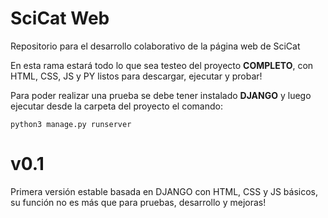 # SciCat Web
Repositorio para el desarrollo colaborativo de la página web de SciCat

En esta rama estará todo lo que sea testeo del proyecto **COMPLETO**, con HTML, CSS, JS y PY listos para descargar, ejecutar y probar!

Para poder realizar una prueba se debe tener instalado **DJANGO** y luego ejecutar desde la carpeta del proyecto el comando:

    python3 manage.py runserver
    
# v0.1
Primera versión estable basada en DJANGO con HTML, CSS y JS básicos, su función no es más que para pruebas, desarrollo y mejoras!
